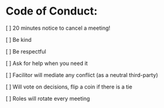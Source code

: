 
# Code of Conduct:

[ ] 20 minutes notice to cancel a meeting!

[ ] Be kind 

[ ] Be respectful

[ ] Ask for help when you need it 

[ ] Facilitor will mediate any conflict (as a neutral third-party)

[ ] Will vote on decisions, flip a coin if there is a tie

[ ] Roles will rotate every meeting

